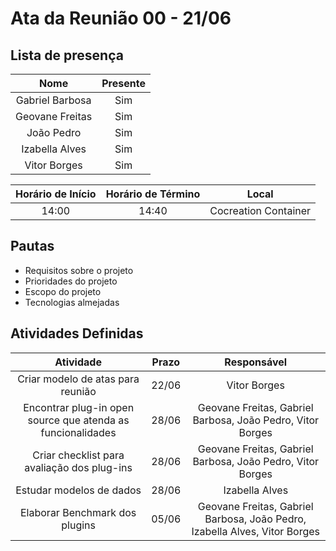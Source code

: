 # Ata da Reunião 00 - 21/06

## Lista de presença

| Nome | Presente |
|:----:|:--------:|
| Gabriel Barbosa | Sim |
| Geovane Freitas | Sim |
| João Pedro | Sim |
| Izabella Alves | Sim |
| Vitor Borges| Sim |

| Horário de Início | Horário de Término | Local |
|:-----------------:|:------------------:|:-----:|
| 14:00 | 14:40 | Cocreation Container |

## Pautas

* Requisitos sobre o projeto
* Prioridades do projeto
* Escopo do projeto
* Tecnologias almejadas

## Atividades Definidas

| Atividade | Prazo | Responsável |
|:---------:|:-----:|:-----------:|
| Criar modelo de atas para reunião | 22/06 | Vitor Borges | 
| Encontrar plug-in open source que atenda as funcionalidades | 28/06 | Geovane Freitas, Gabriel Barbosa, João Pedro, Vitor Borges |
| Criar checklist para avaliação dos plug-ins| 28/06 | Geovane Freitas, Gabriel Barbosa, João Pedro, Vitor Borges |
| Estudar modelos de dados | 28/06 | Izabella Alves
| Elaborar Benchmark dos plugins | 05/06 | Geovane Freitas, Gabriel Barbosa, João Pedro, Izabella Alves, Vitor Borges |
